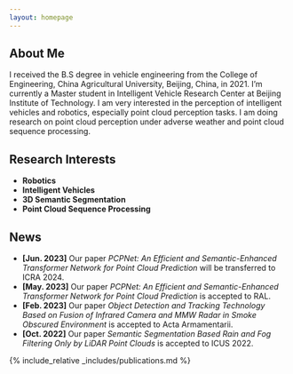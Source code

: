 ```yaml
---
layout: homepage
---
```


## About Me

I received the B.S degree in vehicle engineering from the College of Engineering, China Agricultural University, Beijing, China, in 2021. I’m currently a Master student in Intelligent Vehicle Research Center at Beijing Institute of Technology. I am very interested in the perception of intelligent vehicles and robotics, especially point cloud perception tasks. I am doing research on point cloud perception under adverse weather and point cloud sequence processing.

## Research Interests

- **Robotics**
- **Intelligent Vehicles**
- **3D Semantic Segmentation**
- **Point Cloud Sequence Processing**

## News

- **[Jun. 2023]** Our paper *PCPNet: An Efficient and Semantic-Enhanced Transformer Network for Point Cloud Prediction* will be transferred to ICRA 2024.
- **[May. 2023]** Our paper *PCPNet: An Efficient and Semantic-Enhanced Transformer Network for Point Cloud Prediction* is accepted to RAL.
- **[Feb. 2023]** Our paper *Object Detection and Tracking Technology Based on Fusion of Infrared Camera and MMW Radar in Smoke Obscured Environment* is accepted to Acta Armamentarii.
- **[Oct. 2022]** Our paper *Semantic Segmentation Based Rain and Fog Filtering Only by LiDAR Point Clouds* is accepted to ICUS 2022.

{% include_relative _includes/publications.md %}

<!-- {% include_relative _includes/services.md %} --> 
